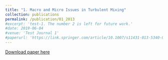 ```yaml
---
title: "1. Macro and Micro Issues in Turbulent Mixing"
collection: publications
permalink: /publication/01_2013
#excerpt: 'test-1. The number 2 is left for future work.'
#date: 2019-06-04
#venue: 'Test Journal 1'
#paperurl: 'https://link.springer.com/article/10.1007/s11431-013-5340-0'
---
```

[Download paper here](https://link.springer.com/article/10.1007/s11431-013-5340-0)
